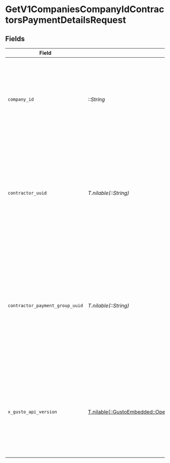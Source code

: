 # GetV1CompaniesCompanyIdContractorsPaymentDetailsRequest


## Fields

| Field                                                                                                                                                                                                                        | Type                                                                                                                                                                                                                         | Required                                                                                                                                                                                                                     | Description                                                                                                                                                                                                                  |
| ---------------------------------------------------------------------------------------------------------------------------------------------------------------------------------------------------------------------------- | ---------------------------------------------------------------------------------------------------------------------------------------------------------------------------------------------------------------------------- | ---------------------------------------------------------------------------------------------------------------------------------------------------------------------------------------------------------------------------- | ---------------------------------------------------------------------------------------------------------------------------------------------------------------------------------------------------------------------------- |
| `company_id`                                                                                                                                                                                                                 | *::String*                                                                                                                                                                                                                   | :heavy_check_mark:                                                                                                                                                                                                           | The UUID of the company. This identifies the company whose contractor payment details you want to retrieve.                                                                                                                  |
| `contractor_uuid`                                                                                                                                                                                                            | *T.nilable(::String)*                                                                                                                                                                                                        | :heavy_minus_sign:                                                                                                                                                                                                           | Optional filter to get payment details for a specific contractor. When provided, the response will only include payment details for this contractor.                                                                         |
| `contractor_payment_group_uuid`                                                                                                                                                                                              | *T.nilable(::String)*                                                                                                                                                                                                        | :heavy_minus_sign:                                                                                                                                                                                                           | Optional filter to get payment details for contractors in a specific payment group. When provided, the response will only include payment details for contractors in this group.                                             |
| `x_gusto_api_version`                                                                                                                                                                                                        | [T.nilable(::GustoEmbedded::Operations::GetV1CompaniesCompanyIdContractorsPaymentDetailsHeaderXGustoAPIVersion)](../../models/operations/getv1companiescompanyidcontractorspaymentdetailsheaderxgustoapiversion.md)          | :heavy_minus_sign:                                                                                                                                                                                                           | Determines the date-based API version associated with your API call. If none is provided, your application's [minimum API version](https://docs.gusto.com/embedded-payroll/docs/api-versioning#minimum-api-version) is used. |